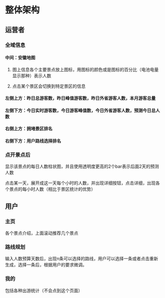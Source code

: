 # 整体架构

## 运营者

### 全域信息

#### 中间：安徽地图

1. 图上信息各个主要景点放上图标，用图标的颜色或是图标的百分比（电池电量显示那种）表示人数

2. 点击某个景区会切换到特定景区的信息

#### 左侧上方：昨日总游客数，昨日峰值游客数，昨日外省游客人数，本月游客总量

#### 左侧下方：今日实时游客数，今日游客峰值数，今日外省游客人数，预测今日总人数

#### 右侧上方：拥堵景区排名

#### 右侧下方：用户路线选择排名

### 点开景点后

显示该景点的每日人数柱状图，并且使用透明度更高的2个bar表示后面2天的预测人数

点击某一天，展开成这一天每个小时的人数，并出现详细按钮，点击详细，出现各个景点的每小时人数（相比于景区统计的优势）

## 用户

### 主页
各个景点介绍，上面滚动推荐几个景点

### 路线规划
输入人数预算天数后，出现n条可以选择的路线，用户可以选择一条或者点击重新生成，选择一条后，根据用户的要求微调。

### 我的
包括各种出游统计（不会点到这个页面）
